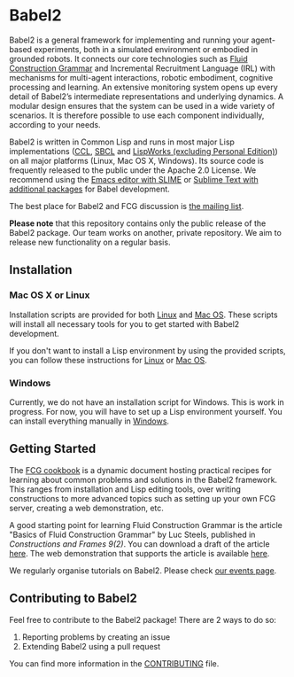 # Babel2

Babel2 is a general framework for implementing and running your agent-based experiments, both in a simulated environment or embodied in grounded robots. It connects our core technologies such as [Fluid Construction Grammar](www.fcg-net.org) and Incremental Recruitment Language (IRL) with mechanisms for multi-agent interactions, robotic embodiment, cognitive processing and learning. An extensive monitoring system opens up every detail of Babel2’s intermediate representations and underlying dynamics. A modular design ensures that the system can be used in a wide variety of scenarios. It is therefore possible to use each component individually, according to your needs.

Babel2 is written in Common Lisp and runs in most major Lisp implementations ([CCL](https://ccl.clozure.com), [SBCL](http://www.sbcl.org) and [LispWorks (excluding Personal Edition)](http://www.lispworks.com)) on all major platforms (Linux, Mac OS X, Windows). Its source code is frequently released to the public under the Apache 2.0 License. We recommend using the [Emacs editor with SLIME](https://github.com/EvolutionaryLinguisticsAssociation/Babel2/wiki/Emacs-with-Lisp) or [Sublime Text with additional packages](https://github.com/EvolutionaryLinguisticsAssociation/Babel2/wiki/Sublime-Text-with-Lisp) for Babel development.

The best place for Babel2 and FCG discussion is [the mailing list](https://github.com/EvolutionaryLinguisticsAssociation/Babel2/wiki/Mailing-List). 

**Please note** that this repository contains only the public release of the Babel2 package. Our team works on another, private repository. We aim to release new functionality on a regular basis.

## Installation

### Mac OS X or Linux

Installation scripts are provided for both [Linux](https://github.com/EvolutionaryLinguisticsAssociation/Babel2/wiki/Installation-Script) and [Mac OS](https://github.com/EvolutionaryLinguisticsAssociation/Babel2/wiki/Installation-Script). These scripts will install all necessary tools for you to get started with Babel2 development.

If you don't want to install a Lisp environment by using the provided scripts, you can follow these instructions for [Linux](https://github.com/EvolutionaryLinguisticsAssociation/Babel2/wiki/Installing-Babel2-on-Linux) or [Mac OS](https://github.com/EvolutionaryLinguisticsAssociation/Babel2/wiki/Installing-Babel2-on-Mac-OS-X).

### Windows

Currently, we do not have an installation script for Windows. This is work in progress. For now, you will have to set up a Lisp environment yourself. You can install everything manually in [Windows](https://github.com/EvolutionaryLinguisticsAssociation/Babel2/wiki/Windows-Installation).

## Getting Started

The [FCG cookbook](https://github.com/EvolutionaryLinguisticsAssociation/Babel2/wiki) is a dynamic document hosting practical recipes for learning about common problems and solutions in the Babel2 framework. This ranges from installation and Lisp editing tools, over writing constructions to more advanced topics such as setting up your own FCG server, creating a web demonstration, etc.

A good starting point for learning Fluid Construction Grammar is the article "Basics of Fluid Construction Grammar" by Luc Steels, published in _Constructions and Frames 9(2)_. You can download a draft of the article [here](https://www.fcg-net.org/wp-content/uploads/papers/basics-of-fcg.pdf). The web demonstration that supports the article is available [here](https://www.fcg-net.org/demos/basics-of-fcg/).

We regularly organise tutorials on Babel2. Please check [our events page](http://fcg-net.org/events).

## Contributing to Babel2

Feel free to contribute to the Babel2 package! There are 2 ways to do so:

 1. Reporting problems by creating an issue
 2. Extending Babel2 using a pull request

You can find more information in the [CONTRIBUTING](https://github.com/EvolutionaryLinguisticsAssociation/Babel2/blob/master/CONTRIBUTING.md) file.
